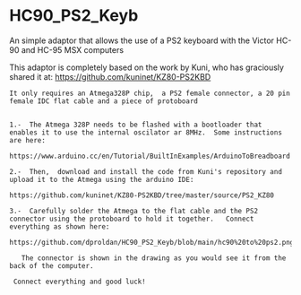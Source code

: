 # HC90_PS2_Keyb
An simple adaptor that allows the use of a PS2 keyboard with the Victor HC-90 and HC-95 MSX computers


  This adaptor is completely based on the work by Kuni,  who has graciously shared it at:
  https://github.com/kuninet/KZ80-PS2KBD
  
  
    It only requires an Atmega328P chip,  a PS2 female connector, a 20 pin female IDC flat cable and a piece of protoboard
    
    
    1.-  The Atmega 328P needs to be flashed with a bootloader that enables it to use the internal oscilator ar 8MHz.  Some instructions are here:
    
    https://www.arduino.cc/en/Tutorial/BuiltInExamples/ArduinoToBreadboard
    
    2.-  Then,  download and install the code from Kuni's repository and upload it to the Atmega using the arduino IDE:
      
    https://github.com/kuninet/KZ80-PS2KBD/tree/master/source/PS2_KZ80
      
    3.-  Carefully solder the Atmega to the flat cable and the PS2 connector using the protoboard to hold it together.   Connect everything as shown here:
    
    https://github.com/dproldan/HC90_PS2_Keyb/blob/main/hc90%20to%20ps2.png
    
       The connector is shown in the drawing as you would see it from the back of the computer.
       
     Connect everything and good luck!
     
     
      
    
    
